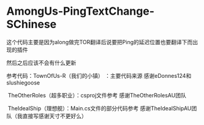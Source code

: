 # AmongUs-PingTextChange-SChinese
这个代码主要是因为along做完TOR翻译后说要把Ping的延迟位置也要翻译下而出现的插件



然后之后应该不会有什么更新



参考代码：TownOfUs-R（我们的小镇） ：主要代码来源  感谢eDonnes124和 slushiegoose

​                   TheOtherRoles（超多职业）：csproj文件参考 感谢TheOtherRolesAU团队

​                   TheIdealShip（理想舰）：Main.cs文件的部分代码参考 感谢TheIdealShipAU团队（我直接写感谢天寸不更好么）

